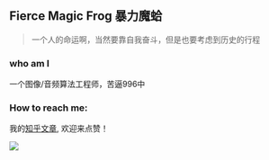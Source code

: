 ## Fierce Magic Frog  暴力魔蛤
>  一个人的命运啊，当然要靠自我奋斗，但是也要考虑到历史的行程

### who am I
一个图像/音频算法工程师，苦逼996中

### How to reach me:  
我的[知乎文章](https://www.zhihu.com/people/magic-frog-sjtu/posts), 欢迎来点赞！

<img align="left" src="https://github-readme-stats.vercel.app/api?username=MagicFrogSJTU&show_icons=true&icon_color=000000&text_color=000000&bg_color=ffffff&hide_title=false&title_color=000000" />

